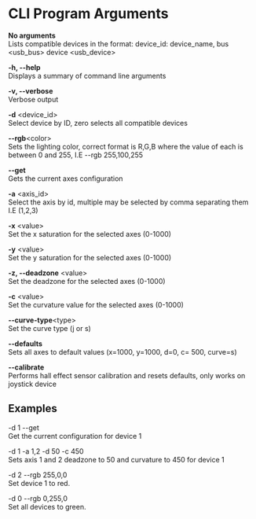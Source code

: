 # CLI Program Arguments

**No arguments**  
Lists compatible devices in the format: device_id: device_name, bus \<usb_bus> device \<usb_device>

**-h, --help**  
Displays a summary of command line arguments

**-v, --verbose**  
Verbose output

**-d** \<device_id>  
Select device by ID, zero selects all compatible devices

**--rgb**\<color>  
Sets the lighting color, correct format is R,G,B where the value of each is between 0 and 255, I.E --rgb 255,100,255

**--get**  
Gets the current axes configuration

**-a** \<axis_id>  
Select the axis by id, multiple may be selected by comma separating them I.E (1,2,3)

**-x** \<value>  
Set the x saturation for the selected axes (0-1000)

**-y** \<value>  
Set the y saturation for the selected axes (0-1000)

**-z, --deadzone** \<value>  
Set the deadzone for the selected axes (0-1000)

**-c** \<value>  
Set the curvature value for the selected axes (0-1000)

**--curve-type**\<type>  
Set the curve type (j or s)

**--defaults**  
Sets all axes to default values (x=1000, y=1000, d=0, c= 500, curve=s)

**--calibrate**  
Performs hall effect sensor calibration and resets defaults, only works on joystick device

## Examples

-d 1 --get  
Get the current configuration for device 1

-d 1 -a 1,2 -d 50 -c 450  
Sets axis 1 and 2 deadzone to 50 and curvature to 450 for device 1

-d 2 --rgb 255,0,0  
Set device 1 to red.

-d 0 --rgb 0,255,0  
Set all devices to green.
